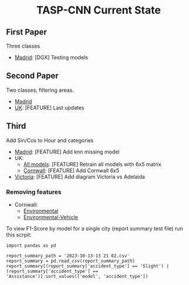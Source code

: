 
<h1 align="center">TASP-CNN Current State</h1>

## First Paper

Three classes

  - [Madrid](https://github.com/luperezsal/TASP-CNN/commit/525a28e028b495d9c0932dd692c88ad806df4de4):  [DGX] Testing models 

## Second Paper
Two classes, filtering areas.
  - [Madrid](#github-readme-profile-category)
  - [UK](https://github.com/luperezsal/TASP-CNN/commit/f8c3ab6a410e80339d937ee4055c36a7a78a3e4f):  [FEATURE] Last updates 

## Third 
Add Sin/Cos to Hour and categories
  - [Madrid](https://github.com/luperezsal/TASP-CNN/commit/a2980a170222f85a5b36334742f536ace4ff59db): [FEATURE] Add knn missing model
  - UK:
    - [All models](https://github.com/luperezsal/TASP-CNN/commit/07d2b0d3f5ffbcbcd6dbae4c76b585de9b16c621): [FEATURE] Retrain all models with 6x5 matrix 
    - [Cornwall](https://github.com/luperezsal/TASP-CNN/commit/848e5e907cfa3f1e5090088acbffbb3ec162a98a): [FEATURE] Add Cornwall 6x5
  - [Victoria](https://github.com/luperezsal/TASP-CNN/commit/2a94da53c18dbe707cd8719c13cc4b9065e2ad23): [FEATURE] Add diagram Victoria vs Adelaida 


### Removing features
  - Cornwall:
    - [Environmental](https://github.com/luperezsal/TASP-CNN/commit/43d81accfe691b92f2db2b18aa70dfb50ba7dc61)
    - [Environmental-Vehicle](https://github.com/luperezsal/TASP-CNN/commit/fb56ce81b07257d6514a355f59e1d74e756289af)


To view F1-Score by model for a single city (report summary test file) run this scrpit:

    import pandas as pd
    
    report_summary_path = '2023-10-13-13 21 02.csv'
    report_summary = pd.read_csv(report_summary_path)
    report_summary[(report_summary['accident_type'] == 'Slight') | (report_summary['accident_type'] == 'Assistance')].sort_values(['model', 'accident_type'])

